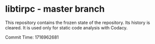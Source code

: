 # libtirpc - master branch

This repository contains the frozen state of the repository.
Its history is cleared. It is used only for static code
analysis with Codacy.

Commit Time: 1716962681
